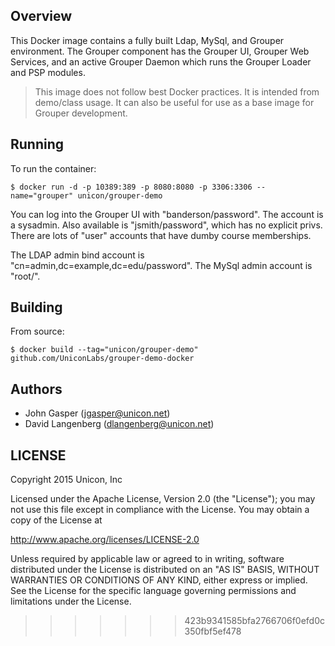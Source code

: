 ## Overview
This Docker image contains a fully built Ldap, MySql, and Grouper environment. The Grouper component has the Grouper UI, Grouper Web Services, and an active Grouper Daemon which runs the Grouper Loader and PSP modules.

> This image does not follow best Docker practices. It is intended from demo/class usage. It can also be useful for use as a base image for Grouper development.

## Running

To run the container:

```
$ docker run -d -p 10389:389 -p 8080:8080 -p 3306:3306 --name="grouper" unicon/grouper-demo
```

You can log into the Grouper UI with "banderson/password". The account is a sysadmin. Also available is "jsmith/password", which has no explicit privs. There are lots of "user" accounts that have dumby course memberships.

The LDAP admin bind account is "cn=admin,dc=example,dc=edu/password". The MySql admin account is "root/<nopassword>".

## Building

From source:

```
$ docker build --tag="unicon/grouper-demo" github.com/UniconLabs/grouper-demo-docker
```

## Authors

  * John Gasper (<jgasper@unicon.net>)
  * David Langenberg (<dlangenberg@unicon.net>)

## LICENSE

Copyright 2015 Unicon, Inc

Licensed under the Apache License, Version 2.0 (the "License");
you may not use this file except in compliance with the License.
You may obtain a copy of the License at

  http://www.apache.org/licenses/LICENSE-2.0

Unless required by applicable law or agreed to in writing, software
distributed under the License is distributed on an "AS IS" BASIS,
WITHOUT WARRANTIES OR CONDITIONS OF ANY KIND, either express or implied.
See the License for the specific language governing permissions and
limitations under the License.
>>>>>>> 423b9341585bfa2766706f0efd0c350fbf5ef478
